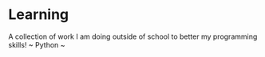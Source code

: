 # Learning
A collection of work I am doing outside of school to better my programming skills! ~ Python ~
